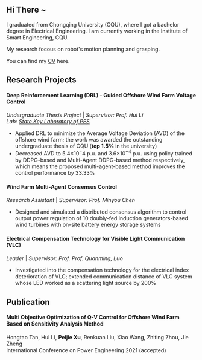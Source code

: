 <script>
var _hmt = _hmt || [];
(function() {
  var hm = document.createElement("script");
  hm.src = "https://hm.baidu.com/hm.js?7b209b2fdcb7fe3b26b9d3bfdaef9479";
  var s = document.getElementsByTagName("script")[0]; 
  s.parentNode.insertBefore(hm, s);
})();
</script>

## Hi There ~

I graduated from Chongqing University (CQU), where I got a bachelor degree in Electrical Engineering. I am currently working in the Institute of Smart Engineering, CQU.
  
My research focous on robot's motion planning and grasping. 
  
You can find my [CV](https://github.com/PeijieXu/PeijieXu.github.io/blob/main/Projects.md) here.
  

## Research Projects

#### Deep Reinforcement Learning (DRL) - Guided Offshore Wind Farm Voltage Control 
_Undergraduate Thesis Project_ | _Supervisor: Prof. Hui Li_  
_Lab: [State Key Laboratory of PES](http://sklpe.cqu.edu.cn/)_

* Applied DRL to minimize the Average Voltage Deviation (AVD) of the offshore wind farm; the work was awarded the outstanding undergraduate thesis of CQU (**top 1.5%** in the university)
* Decreased AVD to 5.4×10$^-4$ p.u. and 3.6×10$^{-4}$ p.u. using policy trained by DDPG-based and Multi-Agent DDPG-based method respectively, which means the proposed multi-agent-based method improves the control performance by 33.33%

#### Wind Farm Multi-Agent Consensus Control
_Research Assistant_ | _Supervisor: Prof. Minyou Chen_  

* Designed and simulated a distributed consensus algorithm to control output power regulation of 10 doubly-fed induction generators-based wind turbines with on-site battery energy storage systems

#### Electrical Compensation Technology for Visible Light Communication (VLC)
_Leader_ | _Supervisor: Prof. Prof. Quanming, Luo_  

* Investigated into the compensation technology for the electrical index deterioration of VLC; extended communication distance of VLC system whose LED worked as a scattering light source by 200%

## Publication

#### Multi Objective Optimization of Q-V Control for Offshore Wind Farm Based on Sensitivity Analysis Method
Hongtao Tan, Hui Li, **Peijie Xu**, Renkuan Liu, Xiao Wang, Zhiting Zhou, Jie Zheng  
International Conference on Power Engineering 2021  (accepted)
